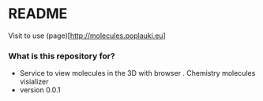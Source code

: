 # README #

Visit to use (page)[http://molecules.poplauki.eu]

### What is this repository for? ###

* Service to view molecules in the 3D with browser . Chemistry molecules visializer
* version 0.0.1